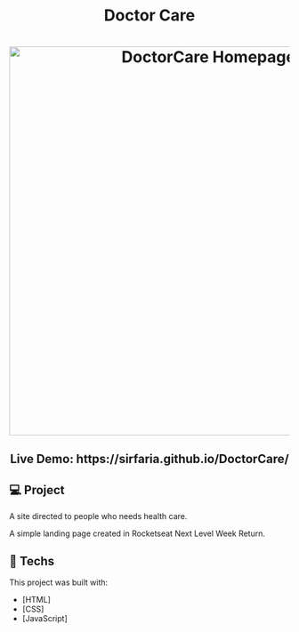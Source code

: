 <h1 align="center">Doctor Care</h1>

<h1 align="center">
    <img alt="DoctorCare Homepage" title="DoctorCare Homepage" src="./doctorcare-homepage.png" width="700px"  />
</h1>

<h2 align="center">Live Demo: https://sirfaria.github.io/DoctorCare/ </h2>

## 💻 Project

A site directed to people who needs health care.

A simple landing page created in Rocketseat Next Level Week Return.

## 🚀 Techs

This project was built with:

- [HTML]
- [CSS]
- [JavaScript]
